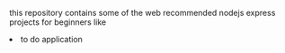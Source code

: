 this repository contains some of the web recommended nodejs express projects for beginners like
<li>to do application</li>
